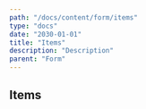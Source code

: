 ```yaml
---
path: "/docs/content/form/items"
type: "docs"
date: "2030-01-01"
title: "Items"
description: "Description"
parent: "Form"
---
```


<h2>Items</h2>

<demo>
  <div class="demo-inner">
    <div class="demo-item" data-iframe="/demos/form/items/items" data-name="items">
    </div>
  </div>
</demo>
